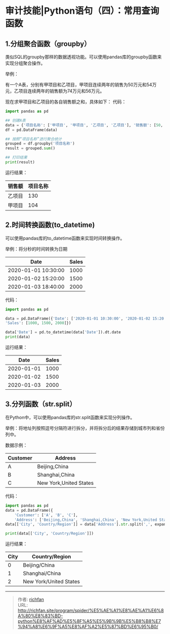 # 审计技能|Python语句（四）：常用查询函数

## 1.分组聚合函数（groupby）

类似SQL的groupby那样的数据透视功能。可以使用pandas库的groupby函数来实现分组聚合操作。

举例：

有一个A表，分别有甲项目和乙项目，甲项目连续两年的销售为50万元和54万元，乙项目连续两年的销售额为74万元和56万元。

现在求甲项目和乙项目的各自销售额之和，具体如下：
代码：
```python
import pandas as pd

## 创建A表
data = {'项目名称': ['甲项目', '甲项目', '乙项目', '乙项目'], '销售额': [50, 54, 74, 56]}
df = pd.DataFrame(data)

## 按照“项目名称”进行聚合统计
grouped = df.groupby('项目名称')
result = grouped.sum()

## 打印结果
print(result)
```

运行结果：

|销售额|项目名称|
|---|---|
|乙项目|130|
|甲项目|104|



## 2.时间转换函数(to_datetime)

可以使用pandas库的to_datetime函数来实现时间转换操作。

举例：将分秒的时间转换为日期

| Date | Sales |
|---|---|
| 2020-01-01 10:30:00 | 1000 |
| 2020-01-02 15:20:00 | 1500 |
| 2020-01-03 18:40:00 | 2000 |

代码：
```python
import pandas as pd

data = pd.DataFrame({'Date': ['2020-01-01 10:30:00', '2020-01-02 15:20:00', '2020-01-03 18:40:00'],
'Sales': [1000, 1500, 2000]})

data['Date'] = pd.to_datetime(data['Date']).dt.date
print(data)
```

运行结果：

| Date | Sales |
|---|---|
|2020-01-01|1000|
|2020-01-02|1500|
|2020-01-03|2000|



## 3.分列函数（str.split）

在Python中，可以使用pandas库的str.split函数来实现分列操作。

举例：将地址列按照逗号分隔符进行拆分，并将拆分后的结果存储到城市列和省份列中。

数据示例：

| Customer | Address |
|---|---|
| A | Beijing,China |
| B | Shanghai,China |
| C | New York,United States |

代码：
```python
import pandas as pd
data = pd.DataFrame({
    'Customer': ['A', 'B', 'C'],
    'Address': ['Beijing,China', 'Shanghai,China', 'New York,United States']})
data[['City', 'Country/Region']] = data['Address'].str.split(',', expand=True)

print(data[['City', 'Country/Region']])
```

运行结果：

|City|Country/Region|
|---|---|
|0| Beijing/China|
|1|Shanghai/China|
|2|New York/United States|

---

> 作者: [richfan](https://richfan.site/)  
> URL: http://richfan.site/program/spider/%E5%AE%A1%E8%AE%A1%E6%8A%80%E8%83%BD-python%E8%AF%AD%E5%8F%A5%E5%9B%9B%E5%B8%B8%E7%94%A8%E6%9F%A5%E8%AF%A2%E5%87%BD%E6%95%B0/  

